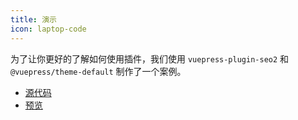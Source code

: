 ```yaml
---
title: 演示
icon: laptop-code
---
```


为了让你更好的了解如何使用插件，我们使用 `vuepress-plugin-seo2` 和 `@vuepress/theme-default` 制作了一个案例。

- [源代码](https://github.com/vuepress-theme-hope/vuepress-theme-hope/tree/main/demo/seo2/)
- [预览](https://plugin-seo2-demo.vuejs.press)
